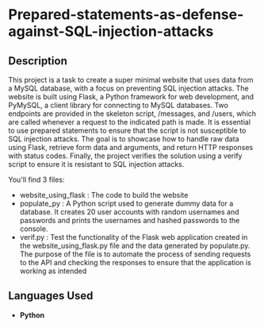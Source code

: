 
<h1>Prepared-statements-as-defense-against-SQL-injection-attacks</h1>


<h2>Description</h2>

This project is a task to create a super minimal website that uses data from a MySQL database, with a focus on preventing SQL injection attacks. The website is built using Flask, a Python framework for web development, and PyMySQL, a client library for connecting to MySQL databases. Two endpoints are provided in the skeleton script, /messages, and /users, which are called whenever a request to the indicated path is made. It is essential to use prepared statements to ensure that the script is not susceptible to SQL injection attacks. The goal is to showcase how to handle raw data using Flask, retrieve form data and arguments, and return HTTP responses with status codes. Finally, the project verifies the solution using a verify script to ensure it is resistant to SQL injection attacks.

You'll find 3 files: 
* website_using_flask : The code to build the website
* populate_py : A Python script used to generate dummy data for a database. It creates 20 user accounts with random usernames and passwords and prints the usernames and hashed passwords to the console.
* verif.py : Test the functionality of the Flask web application created in the website_using_flask.py file and the data generated by populate.py. The purpose of the file is to automate the process of sending requests to the API and checking the responses to ensure that the application is working as intended

<h2>Languages Used</h2>

- <b>Python </b> 

<!--
 ```diff
- text in red
+ text in green
! text in orange
# text in gray
@@ text in purple (and bold)@@
```
--!>
